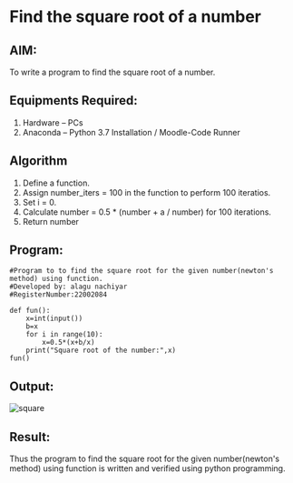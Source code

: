 # Find the square root of a number

## AIM:
To write a program to find the square root of a number.

## Equipments Required:
1. Hardware – PCs
2. Anaconda – Python 3.7 Installation / Moodle-Code Runner

## Algorithm
1. Define a function.
2. Assign number_iters = 100 in the function to perform 100 iteratios.
3. Set i = 0.
4. Calculate  number = 0.5 * (number + a / number) for 100 iterations.
5. Return number

## Program:
```
#Program to to find the square root for the given number(newton's method) using function.
#Developed by: alagu nachiyar
#RegisterNumber:22002084

def fun():
    x=int(input())
    b=x
    for i in range(10):
        x=0.5*(x+b/x)
    print("Square root of the number:",x)
fun()

```

## Output:
![square](https://user-images.githubusercontent.com/113497340/192198278-304b38c7-47c6-462e-81f6-9973b6492d1f.png)



## Result:
Thus the program to find the square root for the given number(newton's method) using function is written and verified using python programming.
